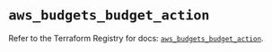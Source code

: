 # `aws_budgets_budget_action`

Refer to the Terraform Registry for docs: [`aws_budgets_budget_action`](https://registry.terraform.io/providers/hashicorp/aws/6.4.0/docs/resources/budgets_budget_action).
